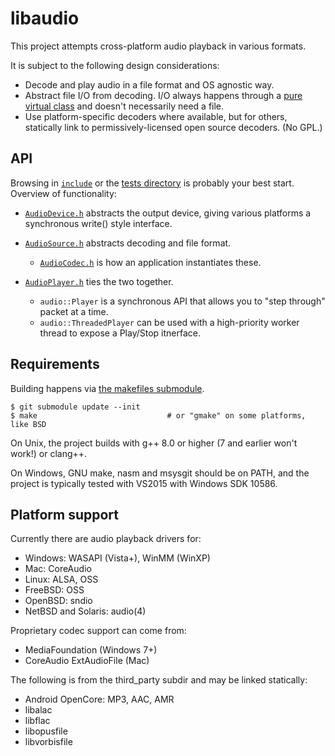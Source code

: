 # libaudio

This project attempts cross-platform audio playback in various formats.

It is subject to the following design considerations:

* Decode and play audio in a file format and OS agnostic way.
* Abstract file I/O from decoding.  I/O always happens through a [pure virtual class][1] and doesn't necessarily need a file.
* Use platform-specific decoders where available, but for others, statically link to permissively-licensed open source decoders.  (No GPL.)

## API

Browsing in [`include`][2] or the [tests directory][3] is probably your best start.
Overview of functionality:

* [`AudioDevice.h`][4] abstracts the output device, giving various platforms a synchronous write() style interface.

* [`AudioSource.h`][5] abstracts decoding and file format.
    - [`AudioCodec.h`][6] is how an application instantiates these.

* [`AudioPlayer.h`][7] ties the two together.
    - `audio::Player` is a synchronous API that allows you to "step through" packet at a time.
    - `audio::ThreadedPlayer` can be used with a high-priority worker thread to expose a Play/Stop itnerface.

## Requirements

Building happens via [the makefiles submodule][8].

    $ git submodule update --init
    $ make                             # or "gmake" on some platforms, like BSD

On Unix, the project builds with g++ 8.0 or higher (7 and earlier won't work!)
or clang++.

On Windows, GNU make, nasm and msysgit should be on PATH, and the project is
typically tested with VS2015 with Windows SDK 10586.

## Platform support

Currently there are audio playback drivers for:

* Windows: WASAPI (Vista+), WinMM (WinXP)
* Mac: CoreAudio
* Linux: ALSA, OSS
* FreeBSD: OSS
* OpenBSD: sndio
* NetBSD and Solaris: audio(4)

Proprietary codec support can come from:

* MediaFoundation (Windows 7+)
* CoreAudio ExtAudioFile (Mac)

The following is from the third_party subdir and may be linked statically:

* Android OpenCore: MP3, AAC, AMR
* libalac
* libflac
* libopusfile 
* libvorbisfile

[1]: https://github.com/asveikau/common/blob/master/include/common/c%2B%2B/stream.h
[2]: https://github.com/asveikau/audio/tree/master/include
[3]: https://github.com/asveikau/audio/blob/master/src/test
[4]: https://github.com/asveikau/audio/blob/master/include/AudioDevice.h
[5]: https://github.com/asveikau/audio/blob/master/include/AudioSource.h
[6]: https://github.com/asveikau/audio/blob/master/include/AudioCodec.h
[7]: https://github.com/asveikau/audio/blob/master/include/AudioPlayer.h
[8]: https://github.com/asveikau/makefiles

